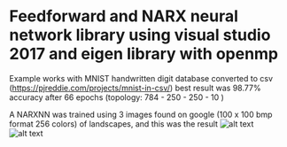 # Feedforward and NARX neural network library using visual studio 2017 and eigen library with openmp

Example works with MNIST handwritten digit database converted to csv (https://pjreddie.com/projects/mnist-in-csv/)
best result was 98.77% accuracy after 66 epochs (topology: 784 - 250 - 250 - 10 )

A NARXNN was trained using 3 images found on google (100 x 100 bmp format 256 colors) of landscapes, and this was the result
![alt text](https://raw.githubusercontent.com/mrnul/Neural-nets/master/images/narx_res1.bmp)
![alt text](https://raw.githubusercontent.com/mrnul/Neural-nets/master/images/narx_res2.bmp)
